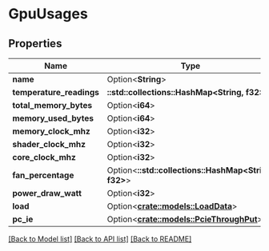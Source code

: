 # GpuUsages

## Properties

Name | Type | Description | Notes
------------ | ------------- | ------------- | -------------
**name** | Option<**String**> |  | [optional]
**temperature_readings** | **::std::collections::HashMap<String, f32>** |  | 
**total_memory_bytes** | Option<**i64**> |  | [optional]
**memory_used_bytes** | Option<**i64**> |  | [optional]
**memory_clock_mhz** | Option<**i32**> |  | [optional]
**shader_clock_mhz** | Option<**i32**> |  | [optional]
**core_clock_mhz** | Option<**i32**> |  | [optional]
**fan_percentage** | Option<**::std::collections::HashMap<String, f32>**> |  | [optional]
**power_draw_watt** | Option<**i32**> |  | [optional]
**load** | Option<[**crate::models::LoadData**](LoadData.md)> |  | [optional]
**pc_ie** | Option<[**crate::models::PcieThroughPut**](PCIE_ThroughPut.md)> |  | [optional]

[[Back to Model list]](../README.md#documentation-for-models) [[Back to API list]](../README.md#documentation-for-api-endpoints) [[Back to README]](../README.md)


